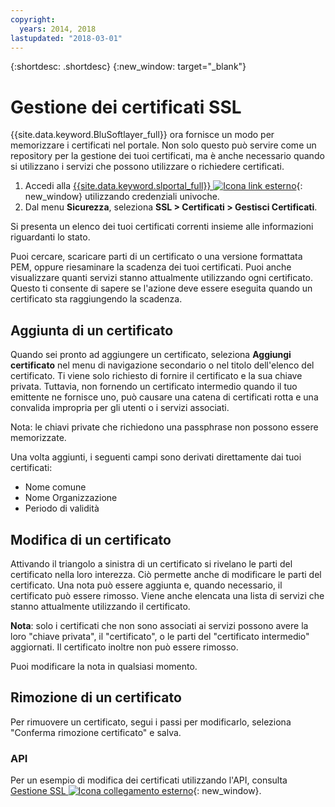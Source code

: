 ```yaml
---
copyright:
  years: 2014, 2018
lastupdated: "2018-03-01"
---
```


{:shortdesc: .shortdesc}
{:new_window: target="_blank"}

# Gestione dei certificati SSL

{{site.data.keyword.BluSoftlayer_full}} ora fornisce un modo per memorizzare i certificati nel portale. Non solo questo può servire come un repository per la gestione dei tuoi certificati, ma è anche necessario quando si utilizzano i servizi che possono utilizzare o richiedere certificati.

1. Accedi alla [{{site.data.keyword.slportal_full}} ![Icona link esterno](../../icons/launch-glyph.svg "Icona link esterno")](https://control.softlayer.com/){: new_window} utilizzando credenziali univoche.
2. Dal menu **Sicurezza**, seleziona **SSL > Certificati > Gestisci Certificati**.

Si presenta un elenco dei tuoi certificati correnti insieme alle informazioni riguardanti lo stato.

Puoi cercare, scaricare parti di un certificato o una versione formattata PEM, oppure riesaminare la scadenza dei tuoi certificati. Puoi anche visualizzare quanti servizi stanno attualmente utilizzando ogni certificato. Questo ti consente di sapere se l'azione deve essere eseguita quando un certificato sta raggiungendo la scadenza.

## Aggiunta di un certificato

Quando sei pronto ad aggiungere un certificato, seleziona **Aggiungi certificato** nel menu di navigazione secondario o nel titolo dell'elenco del certificato. Ti viene solo richiesto di fornire il certificato e la sua chiave privata. Tuttavia, non fornendo un certificato intermedio quando il tuo emittente ne fornisce uno, può causare una catena di certificati rotta e una convalida impropria per gli utenti o i servizi associati.

Nota: le chiavi private che richiedono una passphrase non possono essere memorizzate.

Una volta aggiunti, i seguenti campi sono derivati direttamente dai tuoi certificati:

* Nome comune
* Nome Organizzazione
* Periodo di validità

## Modifica di un certificato

Attivando il triangolo a sinistra di un certificato si rivelano le parti del certificato nella loro interezza. Ciò permette anche di modificare le parti del certificato. Una nota può essere aggiunta e, quando necessario, il certificato può essere rimosso. Viene anche elencata una lista di servizi che stanno attualmente utilizzando il certificato.

**Nota**: solo i certificati che non sono associati ai servizi possono avere la loro "chiave privata", il "certificato", o le parti del "certificato intermedio" aggiornati.  Il certificato inoltre non può essere rimosso.

Puoi modificare la nota in qualsiasi momento.

## Rimozione di un certificato

Per rimuovere un certificato, segui i passi per modificarlo, seleziona "Conferma rimozione certificato" e salva.

### API

Per un esempio di modifica dei certificati utilizzando l'API, consulta [Gestione SSL ![Icona collegamento esterno](../../icons/launch-glyph.svg "Icona collegamento esterno")](http://sldn.softlayer.com/article/ssl-management){: new_window}. 
